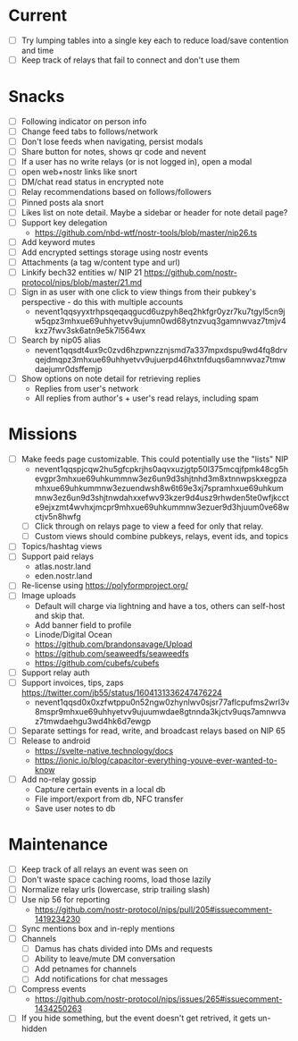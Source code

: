 # Current

- [ ] Try lumping tables into a single key each to reduce load/save contention and time
- [ ] Keep track of relays that fail to connect and don't use them

# Snacks

- [ ] Following indicator on person info
- [ ] Change feed tabs to follows/network
- [ ] Don't lose feeds when navigating, persist modals
- [ ] Share button for notes, shows qr code and nevent
- [ ] If a user has no write relays (or is not logged in), open a modal
- [ ] open web+nostr links like snort
- [ ] DM/chat read status in encrypted note
- [ ] Relay recommendations based on follows/followers
- [ ] Pinned posts ala snort
- [ ] Likes list on note detail. Maybe a sidebar or header for note detail page?
- [ ] Support key delegation
  - https://github.com/nbd-wtf/nostr-tools/blob/master/nip26.ts
- [ ] Add keyword mutes
- [ ] Add encrypted settings storage using nostr events
- [ ] Attachments (a tag w/content type and url)
- [ ] Linkify bech32 entities w/ NIP 21 https://github.com/nostr-protocol/nips/blob/master/21.md
- [ ] Sign in as user with one click to view things from their pubkey's perspective - do this with multiple accounts
  - nevent1qqsyyxtrhpsqeqaqgucd6uzpyh8eq2hkfgr0yzr7ku7tgyl5cn9jw5qpz3mhxue69uhhyetvv9ujumn0wd68ytnzvuq3gamnwvaz7tmjv4kxz7fwv3sk6atn9e5k7l564wx
- [ ] Search by nip05 alias
  - nevent1qqsdt4ux9c0zvd6hzpwnzznjsmd7a337mpxdspu9wd4fq8drvqejdmqpz3mhxue69uhhyetvv9ujuerpd46hxtnfduqs6amnwvaz7tmwdaejumr0dsffemjp
- [ ] Show options on note detail for retrieving replies
  - Replies from user's network
  - All replies from author's + user's read relays, including spam

# Missions

- [ ] Make feeds page customizable. This could potentially use the "lists" NIP
  - nevent1qqspjcqw2hu5gfcpkrjhs0aqvxuzjgtp50l375mcqjfpmk48cg5hevgpr3mhxue69uhkummnw3ez6un9d3shjtnhd3m8xtnnwpskxegpzamhxue69uhkummnw3ezuendwsh8w6t69e3xj7spramhxue69uhkummnw3ez6un9d3shjtnwdahxxefwv93kzer9d4usz9rhwden5te0wfjkccte9ejxzmt4wvhxjmcpr9mhxue69uhkummnw3ezuer9d3hjuum0ve68wctjv5n8hwfg
  - [ ] Click through on relays page to view a feed for only that relay.
  - [ ] Custom views should combine pubkeys, relays, event ids, and topics
- [ ] Topics/hashtag views
- [ ] Support paid relays
  - atlas.nostr.land
  - eden.nostr.land
- [ ] Re-license using https://polyformproject.org/
- [ ] Image uploads
  - Default will charge via lightning and have a tos, others can self-host and skip that.
  - Add banner field to profile
  - Linode/Digital Ocean
  - https://github.com/brandonsavage/Upload
  - https://github.com/seaweedfs/seaweedfs
  - https://github.com/cubefs/cubefs
- [ ] Support relay auth
- [ ] Support invoices, tips, zaps https://twitter.com/jb55/status/1604131336247476224
  - nevent1qqsd0x0xzfwtppu0n52ngw0zhynlwv0sjsr77aflcpufms2wrl3v8mspr9mhxue69uhhyetvv9ujuumwdae8gtnnda3kjctv9uqs7amnwvaz7tmwdaehgu3wd4hk6d7ewgp
- [ ] Separate settings for read, write, and broadcast relays based on NIP 65
- [ ] Release to android
  - https://svelte-native.technology/docs
  - https://ionic.io/blog/capacitor-everything-youve-ever-wanted-to-know
- [ ] Add no-relay gossip
  - Capture certain events in a local db
  - File import/export from db, NFC transfer
  - Save user notes to db

# Maintenance

- [ ] Keep track of all relays an event was seen on
- [ ] Don't waste space caching rooms, load those lazily
- [ ] Normalize relay urls (lowercase, strip trailing slash)
- [ ] Use nip 56 for reporting
  - https://github.com/nostr-protocol/nips/pull/205#issuecomment-1419234230
- [ ] Sync mentions box and in-reply mentions
- [ ] Channels
  - [ ] Damus has chats divided into DMs and requests
  - [ ] Ability to leave/mute DM conversation
  - [ ] Add petnames for channels
  - [ ] Add notifications for chat messages
- [ ] Compress events
  - https://github.com/nostr-protocol/nips/issues/265#issuecomment-1434250263
- [ ] If you hide something, but the event doesn't get retrived, it gets un-hidden
